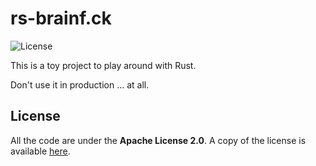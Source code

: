 # rs-brainf.ck

![License](https://img.shields.io/badge/license-Apache--2.0-blue.svg?style=flat-square)


This is a toy project to play around with Rust.

Don't use it in production ... at all.


## **License**

All the code are under the **Apache License 2.0**.
A copy of the license is available [here](https://choosealicense.com/licenses/apache-2.0/).